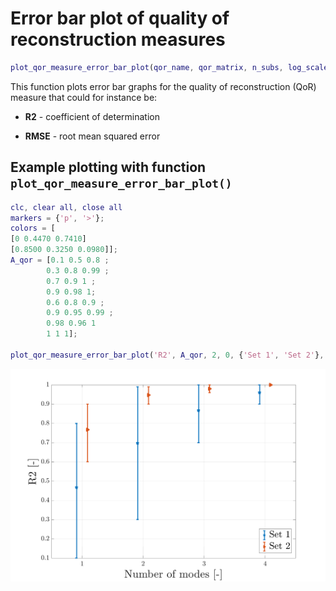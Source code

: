 # Error bar plot of quality of reconstruction measures

```matlab
plot_qor_measure_error_bar_plot(qor_name, qor_matrix, n_subs, log_scale, y_limits, y_ticks, labels, markers, colors, legend_loc, destination)
```

This function plots error bar graphs for the quality of reconstruction (QoR) measure that could for instance be:

- **R2** - coefficient of determination

- **RMSE** - root mean squared error

## Example plotting with function `plot_qor_measure_error_bar_plot()`

```matlab
clc, clear all, close all
markers = {'p', '>'};
colors = [
[0 0.4470 0.7410]
[0.8500 0.3250 0.0980]];
A_qor = [0.1 0.5 0.8 ;
        0.3 0.8 0.99 ;
        0.7 0.9 1 ;
        0.9 0.98 1;
        0.6 0.8 0.9 ;
        0.9 0.95 0.99 ;
        0.98 0.96 1
        1 1 1];

plot_qor_measure_error_bar_plot('R2', A_qor, 2, 0, {'Set 1', 'Set 2'}, markers, colors, 'example_qor_')
```

![Screenshot](example.png)

